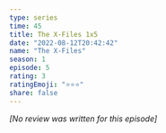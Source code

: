 ```yaml
---
type: series
time: 45
title: The X-Files 1x5
date: "2022-08-12T20:42:42"
name: "The X-Files"
season: 1
episode: 5
rating: 3
ratingEmoji: "⭐️⭐️⭐️"
share: false
---
```


*[No review was written for this episode]*
